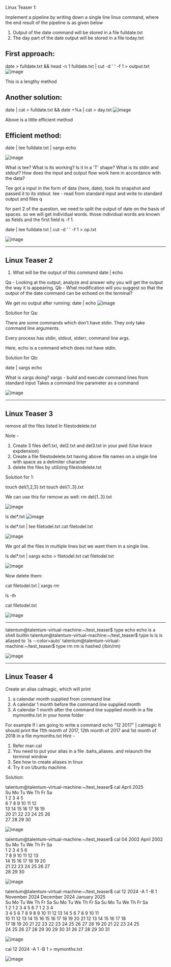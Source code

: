 Linux Teaser 1:

Implement a pipeline by writing down a single line linux command, where the end result of the pipeline is as given below
1) Output of the date command will be stored in a file fulldate.txt
2) The day part of the date output will be stored in a file today.txt

## First approach:
date > fulldate.txt && head -n 1 fulldate.txt | cut -d ' ' -f 1 > output.txt
![image](https://github.com/user-attachments/assets/0a6102ad-9466-4568-88f9-bcd0699cf24c)

This is a lengthy method

## Another solution:
date | cat > fulldate.txt && date +%a | cat > day.txt
![image](https://github.com/user-attachments/assets/7178396a-a8d0-46e3-a3db-331e728d0690)

Above is a little efficient method

## Efficient method:

date | tee fulldate.txt | xargs echo

![image](https://github.com/user-attachments/assets/923b1c97-7509-4a33-a645-86f1842d7faf)

What is tee? What is its working? Is it in a 'T' shape? What is its stdin and stdout? How does the input and output flow work here in accordance with the data? 

Tee got a input in the form of data (here, date), took its snapshot and passed it to its stdout.
tee  -  read  from standard input and write to standard output and
       files
q

for part 2 of the question, we need to split the output of date on the basis of spaces.
so we will get individual words. those individual words are known as fields and the first field is -f 1.

date | tee fulldate.txt | cut -d ' ' -f 1 > op.txt

![image](https://github.com/user-attachments/assets/8d21f143-6a05-4e89-a913-d7b36942a403)

---

Linux Teaser 2
-----------------------
1) What will be the output of this command
date | echo

Qa - Looking at the output, analyze and answer why you will get the output the way it is appearing.
Qb - What modification will you suggest so that the output of the date command can be echoed on the terminal?

We get no output after running: date | echo
![image](https://github.com/user-attachments/assets/b19c8834-8a7c-4ed3-a12d-dbfe541f948f)

Solution for Qa:

There are some commands which don't have stdin.
They only take command line arguments.

Every process has stdin, stdout, stderr, command line args.

Here, echo is a command which does not have stdin.

Solution for Qb:

date | xargs echo

What is xargs doing?
xargs - build and execute command lines from standard input
Takes a command line parameter as a command

![image](https://github.com/user-attachments/assets/e1f1c01f-1445-4a94-9740-2a1a6eab9e0c)

---

Linux Teaser 3
-----------------
remove all the files listed In filestodelete.txt

Note - 
1. Create 3 files del1.txt, del2.txt and del3.txt in your pwd (Use brace expdension)
2. Create a file filestodelete.txt having above file names on a single line with space as 
a delimiter character
3. delete the files by utilizing filestodelete.txt

Solution for 1:

touch del{1,2,3}.txt
touch del{1..3}.txt

We can use this for remove as well: rm del{1..3}.txt

![image](https://github.com/user-attachments/assets/6bec12ab-e8e7-4bb0-8f50-3d8b661930d4)

ls del*.txt
![image](https://github.com/user-attachments/assets/1d3cb994-8328-46d1-9ef1-2b745f381600)

ls del*.txt | tee filetodel.txt
cat filetodel.txt

![image](https://github.com/user-attachments/assets/a677ea3f-7fbb-4ed8-bdd3-64db8d284869)

We got all the files in multiple lines but we want them in a single line.

ls del*.txt | xargs echo > filetodel.txt
cat filetodel.txt

![image](https://github.com/user-attachments/assets/012028ec-d15e-4ceb-a211-506645f659cc)

Now delete them:

cat filetodel.txt | xargs rm

ls -lh

cat filetodel.txt

![image](https://github.com/user-attachments/assets/d2245c79-5cb7-4c2b-8a72-d11dfdacf5f6)

---

talentum@talentum-virtual-machine:~/test_teaser$ type echo
echo is a shell builtin
talentum@talentum-virtual-machine:~/test_teaser$ type ls
ls is aliased to `ls --color=auto'
talentum@talentum-virtual-machine:~/test_teaser$ type rm
rm is hashed (/bin/rm)

![image](https://github.com/user-attachments/assets/aebcf6fd-1147-4032-93a4-29d576ab3f6d)

---

Linux Teaser 4
-----------------
Create an alias calmagic, which will print 
1) a calendar month supplied from command line
2) A calendar 1 month before the command line supplied month
3) A calendar 1 month after the command line supplied month
in a file mymonths.txt in your home folder

For example 
If i am going to write a command
echo "12 2017" | calmagic
It should print the 11th month of 2017, 12th month of 2017 and 1st month of 2018 in a file mymonths.txt
Hint - 
1) Refer man cal
2) You need to put your alias in a file .bahs_aliases. and relaunch the terminal window
3) See how to create aliases in linux 
4) Try it on Ubuntu machine.

Solution:

talentum@talentum-virtual-machine:~/test_teaser$ cal
     April 2025       
Su Mo Tu We Th Fr Sa  
       1  2  3  4  5  
 6  7  8  9 10 11 12  
13 14 15 16 17 18 19  
20 21 22 23 24 25 26  
27 28 29 30  

![image](https://github.com/user-attachments/assets/c50334cb-2e13-4af4-9344-e7465be25a73)

talentum@talentum-virtual-machine:~/test_teaser$ cal 04 2002
     April 2002       
Su Mo Tu We Th Fr Sa  
    1  2  3  4  5  6  
 7  8  9 10 11 12 13  
14 15 16 17 18 19 20  
21 22 23 24 25 26 27  
28 29 30  

![image](https://github.com/user-attachments/assets/a9c69854-e474-47b7-86f1-c6938ea534ce)

talentum@talentum-virtual-machine:~/test_teaser$ cal 12 2024 -A 1 -B 1
   November 2024         December 2024          January 2025      
Su Mo Tu We Th Fr Sa  Su Mo Tu We Th Fr Sa  Su Mo Tu We Th Fr Sa  
                1  2   1  2  3  4  5  6  7            1  2  3  4  
 3  4  5  6  7  8  9   8  9 10 11 12 13 14   5  6  7  8  9 10 11  
10 11 12 13 14 15 16  15 16 17 18 19 20 21  12 13 14 15 16 17 18  
17 18 19 20 21 22 23  22 23 24 25 26 27 28  19 20 21 22 23 24 25  
24 25 26 27 28 29 30  29 30 31              26 27 28 29 30 31

![image](https://github.com/user-attachments/assets/427c341d-94c6-47de-9dd6-428bc15c405a)

cal 12 2024 -A 1 -B 1 > mymonths.txt

![image](https://github.com/user-attachments/assets/6d348ad3-a9f2-4bc1-ad17-414d077f59f0)
























